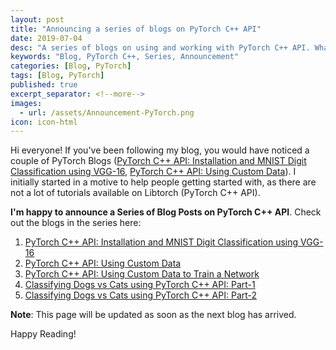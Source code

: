 ```yaml
---
layout: post
title: "Announcing a series of blogs on PyTorch C++ API"
date: 2019-07-04
desc: "A series of blogs on using and working with PyTorch C++ API. What happens under the hood? This series will have all the answers."
keywords: "Blog, PyTorch C++, Series, Announcement"
categories: [Blog, PyTorch]
tags: [Blog, PyTorch]
published: true
excerpt_separator: <!--more-->
images:
  - url: /assets/Announcement-PyTorch.png
icon: icon-html
---
```


Hi everyone! If you've been following my blog, you would have noticed a couple of PyTorch Blogs ([PyTorch C++ API: Installation and MNIST Digit Classification using VGG-16](https://krshrimali.github.io/PyTorch-C++-API/), [PyTorch C++ API: Using Custom Data](https://krshrimali.github.io/Custom-Data-Loading-Using-PyTorch-CPP-API/)). I initially started in a motive to help people getting started with, as there are not a lot of tutorials available on Libtorch (PyTorch C++ API).

<!--more-->

**I'm happy to announce a Series of Blog Posts on PyTorch C++ API**. Check out the blogs in the series here:

1. [PyTorch C++ API: Installation and MNIST Digit Classification using VGG-16](https://krshrimali.github.io/PyTorch-C++-API/)
2. [PyTorch C++ API: Using Custom Data](https://krshrimali.github.io/Custom-Data-Loading-Using-PyTorch-CPP-API/)
3. [PyTorch C++ API: Using Custom Data to Train a Network](https://krshrimali.github.io/Training-Network-Using-Custom-Dataset-PyTorch-CPP/)
4. [Classifying Dogs vs Cats using PyTorch C++ API: Part-1](https://krshrimali.github.io/Blog-Dogs-VS-Cats/)
5. [Classifying Dogs vs Cats using PyTorch C++ API: Part-2](https://krshrimali.github.io/Classifying-Dogs-Cats-PyTorch-CPP-Part-2/)

**Note**: This page will be updated as soon as the next blog has arrived.

Happy Reading!
